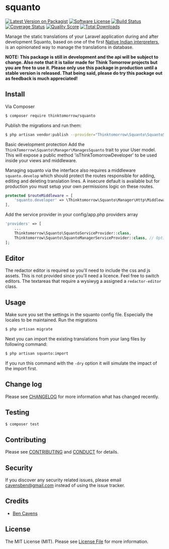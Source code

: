# squanto

[![Latest Version on Packagist][ico-version]][link-packagist]
[![Software License][ico-license]](LICENSE.md)
[![Build Status][ico-travis]][link-travis]
[![Coverage Status][ico-scrutinizer]][link-scrutinizer]
[![Quality Score][ico-code-quality]][link-code-quality]
[![Total Downloads][ico-downloads]][link-downloads]

Manage the static translations of your Laravel application during and after development
Squanto, based on one of the first [Native Indian interpreters](https://nl.wikipedia.org/wiki/Squanto), is an opinionated way to manage the translations in database.

**NOTE: This package is still in development and the api will be subject to change. Also note that it is tailor made for Think Tomorrow projects but you are free to use it. Please only use this package in production until a stable version is released. That being said, please do try this package out as feedback is much appreciated!**

## Install

Via Composer
``` bash
$ composer require thinktomorrow/squanto
```


Publish the migrations and run them:
``` bash
$ php artisan vendor:publish --provider="Thinktomorrow\Squanto\SquantoServiceProvider"
```

Basic development protection
Add the `ThinkTomorrow\Squanto\Manager\ManagesSquanto` trait to your User model. This will expose a public
method 'isThinkTomorrowDeveloper' to be used inside your views and middleware.

Managing squanto via the interface also requires a middleware `squanto.develop` which should protect 
the routes responsible for adding, editing and deleting translation lines. A insecure default is 
available but for production you must setup your own permissions logic on these routes.
``` php
protected $routeMiddleware = [
    'squanto.developer' => \Thinktomorrow\Squanto\Manager\Http\Middleware\Developer::class,
],
```

Add the service provider in your config/app.php providers array
``` php
'providers' => [
    ...
    Thinktomorrow\Squanto\SquantoServiceProvider::class,
    Thinktomorrow\Squanto\SquantoManagerServiceProvider::class, // Optionally add the UI manager
];
```

## Editor
The redactor editor is required so you'll need to include the css and js assets. This is not provided since you'll need a licence.
Feel free to switch editors. The textareas that require a wysiwyg a assigned a `redactor-editor` class.

## Usage

Make sure you set the settings in the squanto config file. Especially the locales to be maintained.
Run the migrations
``` bash
$ php artisan migrate
```

Next you can import the existing translations from your lang files by following command:
``` bash
$ php artisan squanto:import
```
If you run this command with the `-dry` option it will simulate the impact of the import first.

## Change log

Please see [CHANGELOG](CHANGELOG.md) for more information what has changed recently.

## Testing

``` bash
$ composer test
```

## Contributing

Please see [CONTRIBUTING](CONTRIBUTING.md) and [CONDUCT](CONDUCT.md) for details.

## Security

If you discover any security related issues, please email cavensben@gmail.com instead of using the issue tracker.

## Credits

- [Ben Cavens][link-author]

## License

The MIT License (MIT). Please see [License File](LICENSE.md) for more information.

[ico-version]: https://img.shields.io/packagist/v/thinktomorrow/squanto.svg?style=flat-square
[ico-license]: https://img.shields.io/badge/license-MIT-brightgreen.svg?style=flat-square
[ico-travis]: https://img.shields.io/travis/thinktomorrow/squanto/master.svg?style=flat-square
[ico-scrutinizer]: https://img.shields.io/scrutinizer/coverage/g/thinktomorrow/squanto.svg?style=flat-square
[ico-code-quality]: https://img.shields.io/scrutinizer/g/thinktomorrow/squanto.svg?style=flat-square
[ico-downloads]: https://img.shields.io/packagist/dt/thinktomorrow/squanto.svg?style=flat-square

[link-packagist]: https://packagist.org/packages/thinktomorrow/squanto
[link-travis]: https://travis-ci.org/thinktomorrow/squanto
[link-scrutinizer]: https://scrutinizer-ci.com/g/thinktomorrow/squanto/code-structure
[link-code-quality]: https://scrutinizer-ci.com/g/thinktomorrow/squanto
[link-downloads]: https://packagist.org/packages/thinktomorrow/squanto
[link-author]: https://github.com/bencavens
[link-contributors]: ../../contributors

